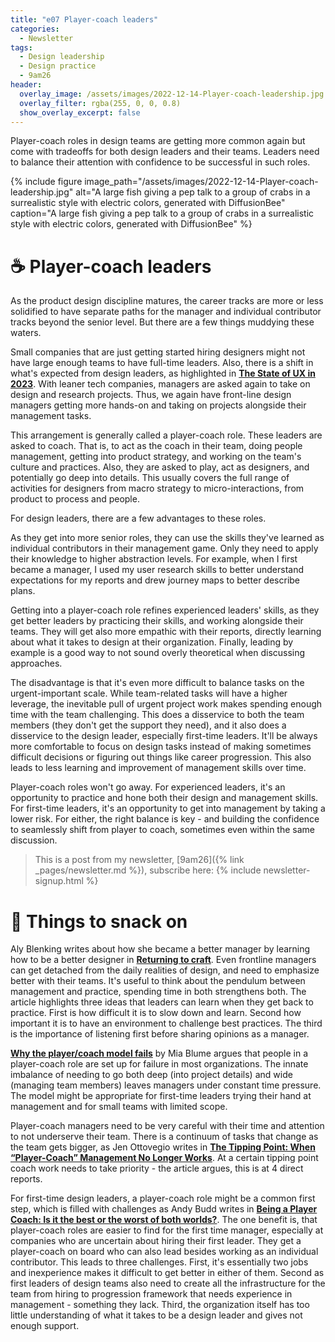 ```yaml
---
title: "e07 Player-coach leaders"
categories:
  - Newsletter
tags:
  - Design leadership
  - Design practice
  - 9am26
header:
  overlay_image: /assets/images/2022-12-14-Player-coach-leadership.jpg
  overlay_filter: rgba(255, 0, 0, 0.8)
  show_overlay_excerpt: false
---
```


Player-coach roles in design teams are getting more common again but come with tradeoffs for both design leaders and their teams. Leaders need to balance their attention with confidence to be successful in such roles.

{% include figure image_path="/assets/images/2022-12-14-Player-coach-leadership.jpg" alt="A large fish giving a pep talk to a group of crabs in a surrealistic style with electric colors, generated with DiffusionBee" caption="A large fish giving a pep talk to a group of crabs in a surrealistic style with electric colors, generated with DiffusionBee" %}

# ☕ Player-coach leaders

As the product design discipline matures, the career tracks are more or less solidified to have separate paths for the manager and individual contributor tracks beyond the senior level. But there are a few things muddying these waters.

Small companies that are just getting started hiring designers might not have large enough teams to have full-time leaders. Also, there is a shift in what's expected from design leaders, as highlighted in **[The State of UX in 2023](https://trends.uxdesign.cc/)**. With leaner tech companies, managers are asked again to take on design and research projects. Thus, we again have front-line design managers getting more hands-on and taking on projects alongside their management tasks.

This arrangement is generally called a player-coach role. These leaders are asked to coach. That is, to act as the coach in their team, doing people management, getting into product strategy, and working on the team's culture and practices. Also, they are asked to play, act as designers, and potentially go deep into details. This usually covers the full range of activities for designers from macro strategy to micro-interactions, from product to process and people.

For design leaders, there are a few advantages to these roles.

As they get into more senior roles, they can use the skills they've learned as individual contributors in their management game. Only they need to apply their knowledge to higher abstraction levels. For example, when I first became a manager, I used my user research skills to better understand expectations for my reports and drew journey maps to better describe plans.

Getting into a player-coach role refines experienced leaders' skills, as they get better leaders by practicing their skills, and working alongside their teams. They will get also more empathic with their reports, directly learning about what it takes to design at their organization. Finally, leading by example is a good way to not sound overly theoretical when discussing approaches.

The disadvantage is that it's even more difficult to balance tasks on the urgent-important scale. While team-related tasks will have a higher leverage, the inevitable pull of urgent project work makes spending enough time with the team challenging. This does a disservice to both the team members (they don't get the support they need), and it also does a disservice to the design leader, especially first-time leaders. It'll be always more comfortable to focus on design tasks instead of making sometimes difficult decisions or figuring out things like career progression. This also leads to less learning and improvement of management skills over time.

Player-coach roles won't go away. For experienced leaders, it's an opportunity to practice and hone both their design and management skills. For first-time leaders, it's an opportunity to get into management by taking a lower risk. For either, the right balance is key - and building the confidence to seamlessly shift from player to coach, sometimes even within the same discussion.

> This is a post from my newsletter, [9am26]({% link _pages/newsletter.md %}), subscribe here:
> {% include newsletter-signup.html %}

# 🍪 Things to snack on

Aly Blenking writes about how she became a better manager by learning how to be a better designer in **[Returning to craft](https://www.doc.cc/articles/returning-to-craft)**. Even frontline managers can get detached from the daily realities of design, and need to emphasize better with their teams. It's useful to think about the pendulum between management and practice, spending time in both strengthens both. The article highlights three ideas that leaders can learn when they get back to practice. First is how difficult it is to slow down and learn. Second how important it is to have an environment to challenge best practices. The third is the importance of listening first before sharing opinions as a manager.

**[Why the player/coach model fails](https://blog.designdept.co/why-the-player-coach-model-fails-9a084e60e570)** by Mia Blume argues that people in a player-coach role are set up for failure in most organizations. The innate imbalance of needing to go both deep (into project details) and wide (managing team members) leaves managers under constant time pressure. The model might be appropriate for first-time leaders trying their hand at management and for small teams with limited scope.

Player-coach managers need to be very careful with their time and attention to not underserve their team. There is a continuum of tasks that change as the team gets bigger, as Jen Ottovegio writes in **[The Tipping Point: When “Player-Coach” Management No Longer Works](https://jenottovegio.medium.com/the-tipping-point-when-player-coach-management-no-longer-works-bd10d338be0f)**. At a certain tipping point coach work needs to take priority - the article argues, this is at 4 direct reports.

For first-time design leaders, a player-coach role might be a common first step, which is filled with challenges as Andy Budd writes in **[Being a Player Coach: Is it the best or the worst of both worlds?](https://andybudd.medium.com/being-a-player-coach-is-it-the-best-or-the-worst-of-both-worlds-4d3b5c41b0be)**. The one benefit is, that player-coach roles are easier to find for the first time manager, especially at companies who are uncertain about hiring their first leader. They get a player-coach on board who can also lead besides working as an individual contributor. This leads to three challenges. First, it's essentially two jobs and inexperience makes it difficult to get better in either of them. Second as first leaders of design teams also need to create all the infrastructure for the team from hiring to progression framework that needs experience in management - something they lack. Third, the organization itself has too little understanding of what it takes to be a design leader and gives not enough support.
